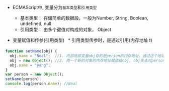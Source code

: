  * ECMAScript中, 变量分为`基本类型`和`引用类型`
   * 基本类型： 存储简单的数据段，一般为Number, String, Boolean, undefined, null
   * 引用类型： 由多个键值对构成的对象， Object
   
 * 变量赋值和传参(引用类型)
   * 引用类型传参时，是通过引用(内存地址 :exclamation:)
```javascript
function setName(obj) {
  obj.name = "Neal";  //1. 内部局部变量obj存的是person的内存地址，通过这个地址可以找到`person对象本身`并对其进行修改
  obj = new Object(); //2. 用一个新的对象的内存地址赋值给obj, obj失去对person的引用, 但person对象本身已存有键值对
  obj.name = "yang";
}
var person = new Object();
setName(person);
console.log(person.name); //Neal
```
